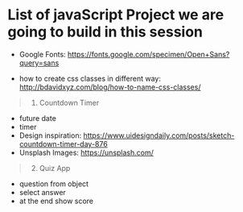 # List of javaScript Project we are going to build in this session

- Google Fonts: <https://fonts.google.com/specimen/Open+Sans?query=sans>

- how to create css classes in different way: <http://bdavidxyz.com/blog/how-to-name-css-classes/>


> 1. Countdown Timer

- future date
- timer
- Design inspiration: <https://www.uidesigndaily.com/posts/sketch-countdown-timer-day-876>
- Unsplash Images: <https://unsplash.com/>

> 2. Quiz App

- question from object
- select answer
- at the end show score
